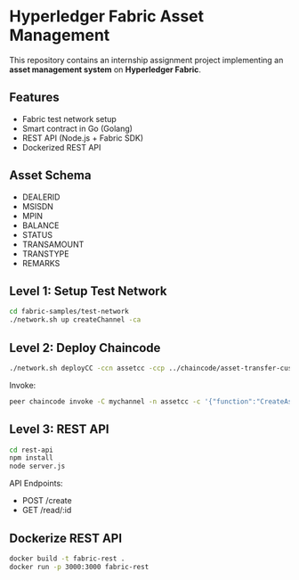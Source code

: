 # Hyperledger Fabric Asset Management

This repository contains an internship assignment project implementing an **asset management system** on **Hyperledger Fabric**.

## Features
- Fabric test network setup
- Smart contract in Go (Golang)
- REST API (Node.js + Fabric SDK)
- Dockerized REST API

## Asset Schema
- DEALERID
- MSISDN
- MPIN
- BALANCE
- STATUS
- TRANSAMOUNT
- TRANSTYPE
- REMARKS

##  Level 1: Setup Test Network
```bash
cd fabric-samples/test-network
./network.sh up createChannel -ca
```

##  Level 2: Deploy Chaincode
```bash
./network.sh deployCC -ccn assetcc -ccp ../chaincode/asset-transfer-custom -ccl go
```

Invoke:
```bash
peer chaincode invoke -C mychannel -n assetcc -c '{"function":"CreateAsset","Args":["D001","999888777","1234","5000","ACTIVE","0","NA","Initial balance"]}'
```

##  Level 3: REST API
```bash
cd rest-api
npm install
node server.js
```

API Endpoints:
- POST /create
- GET /read/:id

##  Dockerize REST API
```bash
docker build -t fabric-rest .
docker run -p 3000:3000 fabric-rest
```
